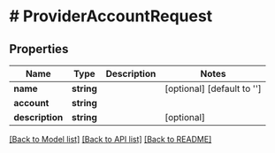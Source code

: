 # # ProviderAccountRequest

## Properties

Name | Type | Description | Notes
------------ | ------------- | ------------- | -------------
**name** | **string** |  | [optional] [default to '']
**account** | **string** |  |
**description** | **string** |  | [optional]

[[Back to Model list]](../../README.md#models) [[Back to API list]](../../README.md#endpoints) [[Back to README]](../../README.md)
